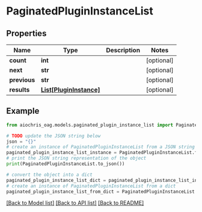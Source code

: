# PaginatedPluginInstanceList


## Properties

Name | Type | Description | Notes
------------ | ------------- | ------------- | -------------
**count** | **int** |  | [optional] 
**next** | **str** |  | [optional] 
**previous** | **str** |  | [optional] 
**results** | [**List[PluginInstance]**](PluginInstance.md) |  | [optional] 

## Example

```python
from aiochris_oag.models.paginated_plugin_instance_list import PaginatedPluginInstanceList

# TODO update the JSON string below
json = "{}"
# create an instance of PaginatedPluginInstanceList from a JSON string
paginated_plugin_instance_list_instance = PaginatedPluginInstanceList.from_json(json)
# print the JSON string representation of the object
print(PaginatedPluginInstanceList.to_json())

# convert the object into a dict
paginated_plugin_instance_list_dict = paginated_plugin_instance_list_instance.to_dict()
# create an instance of PaginatedPluginInstanceList from a dict
paginated_plugin_instance_list_from_dict = PaginatedPluginInstanceList.from_dict(paginated_plugin_instance_list_dict)
```
[[Back to Model list]](../README.md#documentation-for-models) [[Back to API list]](../README.md#documentation-for-api-endpoints) [[Back to README]](../README.md)


